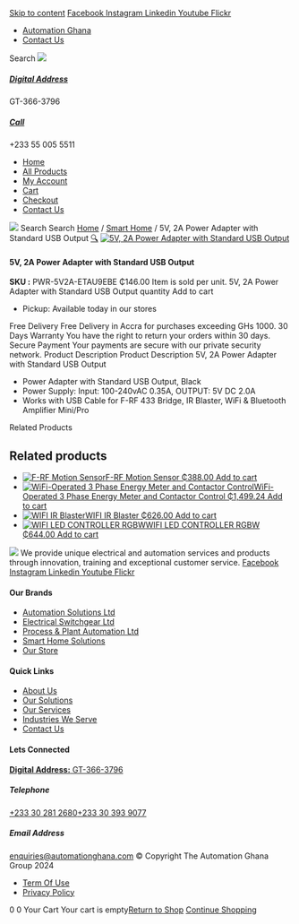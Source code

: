 [Skip to content](https://store.automationghana.com/product/5v-2a-power-adapter-with-standard-usb-output-2/#content)
[ Facebook ](https://www.facebook.com/automationgh/) [ Instagram ](https://www.instagram.com/automationgh/) [ Linkedin ](https://www.linkedin.com/company/the-automation-ghana-limited/) [ Youtube ](https://www.youtube.com/channel/UCurrRDUSm5oIW39VXjn1u0w) [ Flickr ](https://www.flickr.com/photos/181794037@N07/)
  * [ Automation Ghana ](https://automationghana.com)
  * [ Contact Us ](https://store.automationghana.com/contact/)


Search
[ ![](https://store.automationghana.com/wp-content/uploads/2024/04/Website-TAGG-Logo-BLUE.png) ](https://store.automationghana.com/)
[ ](https://maps.app.goo.gl/m4xeaagWCNbLk4jM6)
#####  [ Digital Address ](https://maps.app.goo.gl/m4xeaagWCNbLk4jM6)
GT-366-3796 
[ ](tel:+233550055511)
#####  [ Call ](tel:+233550055511)
+233 55 005 5511 
  * [Home](https://store.automationghana.com/)
  * [All Products](https://store.automationghana.com/shop/)
  * [My Account](https://store.automationghana.com/my-account/)
  * [Cart](https://store.automationghana.com/cart/)
  * [Checkout](https://store.automationghana.com/checkout/)
  * [Contact Us](https://store.automationghana.com/contact/)


[![](https://store.automationghana.com/wp-content/uploads/2024/04/AutomationGhana_logo_white.png)](https://store.automationghana.com)
Search
Search
[Home](https://store.automationghana.com) / [Smart Home](https://store.automationghana.com/product-category/smart-home/) / 5V, 2A Power Adapter with Standard USB Output
[🔍](https://store.automationghana.com/product/5v-2a-power-adapter-with-standard-usb-output-2/)
[![5V, 2A Power Adapter with Standard USB Output](https://store.automationghana.com/wp-content/uploads/2021/10/5V-2A-Power-Adapter-with-Standard-USB-Output.jpg)](https://store.automationghana.com/wp-content/uploads/2021/10/5V-2A-Power-Adapter-with-Standard-USB-Output.jpg)
####  5V, 2A Power Adapter with Standard USB Output 
**SKU :** PWR-5V2A-ETAU9EBE 
₵146.00
Item is sold per unit.
5V, 2A Power Adapter with Standard USB Output quantity
Add to cart
  * Pickup: Available today in our stores


Free Delivery 
Free Delivery in Accra for purchases exceeding GHs 1000. 
30 Days Warranty 
You have the right to return your orders within 30 days. 
Secure Payment 
Your payments are secure with our private security network. 
Product Description
Product Description
5V, 2A Power Adapter with Standard USB Output 
  * Power Adapter with Standard USB Output, Black
  * Power Supply: Input: 100-240vAC 0.35A, OUTPUT: 5V DC 2.0A
  * Works with USB Cable for F-RF 433 Bridge, IR Blaster, WiFi & Bluetooth Amplifier Mini/Pro


Related Products 
## Related products
  * [![F-RF Motion Sensor](https://store.automationghana.com/wp-content/uploads/2021/10/images.jpg)F-RF Motion Sensor ₵388.00 ](https://store.automationghana.com/product/f-rf-motion-sensor/)
[Add to cart](https://store.automationghana.com/product/5v-2a-power-adapter-with-standard-usb-output-2/?add-to-cart=3590)
  * [![WiFi-Operated 3 Phase Energy Meter and Contactor Control](https://store.automationghana.com/wp-content/uploads/2021/03/shelly-3em-300x300.jpeg)WiFi-Operated 3 Phase Energy Meter and Contactor Control ₵1,499.24 ](https://store.automationghana.com/product/wifi-operated-3-phase-energy-meter-and-contactor-control/)
[Add to cart](https://store.automationghana.com/product/5v-2a-power-adapter-with-standard-usb-output-2/?add-to-cart=3304)
  * [![WIFI IR Blaster](https://store.automationghana.com/wp-content/uploads/2021/03/images-4.jpg)WIFI IR Blaster ₵626.00 ](https://store.automationghana.com/product/ir-rf-universal-remote/)
[Add to cart](https://store.automationghana.com/product/5v-2a-power-adapter-with-standard-usb-output-2/?add-to-cart=3293)
  * [![WIFI LED CONTROLLER RGBW](https://store.automationghana.com/wp-content/uploads/2021/03/SHELLY-RGBW-2-300x300.jpg)WIFI LED CONTROLLER RGBW ₵644.00 ](https://store.automationghana.com/product/shelly-rgbw-2/)
[Add to cart](https://store.automationghana.com/product/5v-2a-power-adapter-with-standard-usb-output-2/?add-to-cart=3252)


![](https://store.automationghana.com/wp-content/uploads/2024/04/AutomationGhana_logo_white.png)
We provide unique electrical and automation services and products through innovation, training and exceptional customer service.
[ Facebook ](https://www.facebook.com/automationgh/) [ Instagram ](https://www.instagram.com/automationgh/) [ Linkedin ](https://www.linkedin.com/company/the-automation-ghana-limited/) [ Youtube ](https://www.youtube.com/channel/UCurrRDUSm5oIW39VXjn1u0w) [ Flickr ](https://www.flickr.com/photos/181794037@N07/)
#### Our Brands
  * [ Automation Solutions Ltd ](https://store.automationghana.com/product/5v-2a-power-adapter-with-standard-usb-output-2/)
  * [ Electrical Switchgear Ltd ](https://store.automationghana.com/product/5v-2a-power-adapter-with-standard-usb-output-2/)
  * [ Process & Plant Automation Ltd ](https://store.automationghana.com/product/5v-2a-power-adapter-with-standard-usb-output-2/)
  * [ Smart Home Solutions ](https://store.automationghana.com/product/5v-2a-power-adapter-with-standard-usb-output-2/)
  * [ Our Store ](https://store.automationghana.com/product/5v-2a-power-adapter-with-standard-usb-output-2/)


#### Quick Links
  * [ About Us ](https://store.automationghana.com/product/5v-2a-power-adapter-with-standard-usb-output-2/)
  * [ Our Solutions ](https://store.automationghana.com/product/5v-2a-power-adapter-with-standard-usb-output-2/)
  * [ Our Services ](https://store.automationghana.com/product/5v-2a-power-adapter-with-standard-usb-output-2/)
  * [ Industries We Serve ](https://store.automationghana.com/product/5v-2a-power-adapter-with-standard-usb-output-2/)
  * [ Contact Us ](https://store.automationghana.com/product/5v-2a-power-adapter-with-standard-usb-output-2/)


#### Lets Connected
[**Digital Address:** GT-366-3796](https://maps.app.goo.gl/m4xeaagWCNbLk4jM6)
#####  Telephone 
[ +233 30 281 2680](tel:+233302812680)[+233 30 393 9077](https://store.automationghana.com/product/5v-2a-power-adapter-with-standard-usb-output-2/+233303939077)
#####  Email Address 
enquiries@automationghana.com 
© Copyright The Automation Ghana Group 2024
  * [ Term Of Use ](https://store.automationghana.com/product/5v-2a-power-adapter-with-standard-usb-output-2/)
  * [ Privacy Policy ](https://store.automationghana.com/product/5v-2a-power-adapter-with-standard-usb-output-2/)


0
0
Your Cart
Your cart is empty[Return to Shop](https://store.automationghana.com/shop/)
[Continue Shopping](https://store.automationghana.com/product/5v-2a-power-adapter-with-standard-usb-output-2/)
